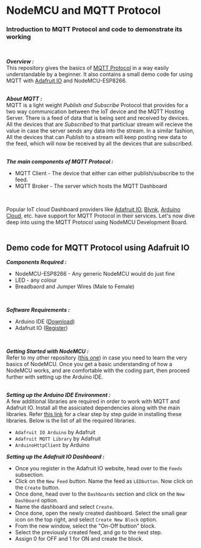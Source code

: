 # NodeMCU and MQTT Protocol
### Introduction to MQTT Protocol and code to demonstrate its working  
<br/>  

***Overview :***  
This repository gives the basics of [MQTT Protocol](https://mqtt.org/) in a way easily understandable by a beginner. It also contains a small demo code for using MQTT with [Adafruit IO](https://io.adafruit.com/) and NodeMCU-ESP8266.  
<br/>

***About MQTT :***  
MQTT is a light weight *Publish and Subscribe* Protocol that provides for a two way communication between the IoT device and the MQTT Hosting Server. There is a feed of data that is being sent and received by devices. All the devices that are *Subscribed* to that particluar stream will recieve the value in case the server sends any data into the stream. In a similar fashion, All the devices that can *Publish* to a stream will keep posting new data to the feed, which will now be received by all the devices that are subscribed.  
<br/>

***The main components of MQTT Protocol :***  
- MQTT Client - The device that either can either publish/subscribe to the feed.
- MQTT Broker - The server which hosts the MQTT Dashboard
<br/>  
  
Popular IoT cloud Dashboard providers like [Adafruit IO](https://io.adafruit.com/), [Blynk](https://blynk.io/), [Arduino Cloud](https://create.arduino.cc/iot), etc. have support for MQTT Protocol in their services. Let's now dive deep into using the MQTT Protocol using NodeMCU Development Board.  
<br/>  

## Demo code for MQTT Protocol using Adafruit IO

***Components Required :***  
- NodeMCU-ESP8266 - Any generic NodeMCU would do just fine
- LED - any colour
- Breadbaord and Jumper Wires (Male to Female)  
<br/>

***Software Requirements :***  
- Arduino IDE ([Download](https://www.arduino.cc/en/software))
- Adafruit IO ([Register](https://io.adafruit.com/))  
<br/>  

***Getting Started with NodeMCU :***  
Refer to my other repository ([this one](https://github.com/Bharadwaj-R/NodeMCU-and-Arduino-Cloud)) in case you need to learn the very basics of NodeMCU. Once you get a basic understanding of how a NodeMCU works, and are comfortable with the coding part, then proceed further with setting up the Arduino IDE.  
<br/>

***Setting up the Arduino IDE Environment :***  
A few additional libraries are required in order to work with MQTT and Adafruit IO. Install all the assiciated dependencies along with the main libraries. Refer [this link]() for a clear step by step guide in installing these libraries. Below is the list of all the required libraries.  
- `Adafruit IO Arduino` by Adafruit  
- `Adafruit MQTT Library` by Adafruit  
- `ArduinoHttpClient` by Arduino  

***Setting up the Adafruit IO Dashboard :***  
- Once you register in the Adafruit IO website, head over to the `Feeds` subsection.  
- Click on the `New Feed` button. Name the feed as `LEDbutton`. Now click on the `Create` button.
- Once done, head over to the `Dashboards` section and click on the `New Dashboard` option.
- Name the dashboard and select `Create`.
- Once done, open the newly created dashboard. Select the small gear icon on the top right, and select `Create New Block` option.
- From the new window, select the "On-Off buttion" block. 
- Select the previously created feed, and go to the next step.
- Assign 0 for OFF and 1 for ON and create the block.
<br/>  

